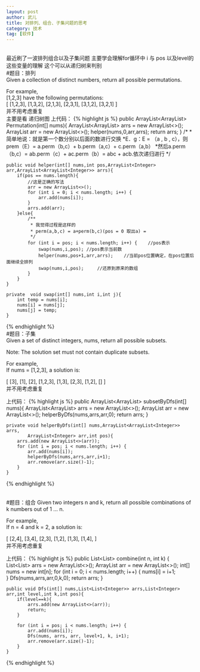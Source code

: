 ```yaml
---
layout: post
author: 武儿
title: 对排列、组合、子集问题的思考
category: 技术
tag: [软件]
---
```


<br/>
最近刷了一波排列组合以及子集问题  主要学会理解for循环中 i 与 pos 以及level的这些变量的理解
这个可以从递归树来判别
<br/>
#题目：排列
<br/>
Given a collection of distinct numbers, return all possible permutations. <br/>

For example, <br/>
[1,2,3] have the following permutations: <br/>
[
  [1,2,3],
  [1,3,2],
  [2,1,3],
  [2,3,1],
  [3,1,2],
  [3,2,1]
]
<br/>
并不用考虑重复  
主要是看 递归树图
上代码：
{% highlight js %}
public ArrayList<ArrayList<Integer>> Permutation(int[] nums){
		ArrayList<ArrayList<Integer>> arrs = new ArrayList<>();
		ArrayList<Integer> arr = new ArrayList<>();
		helper(nums,0,arr,arrs);
		return arrs;
	}
	/*
	 * 简单地说：就是第一个数分别以后面的数进行交换
	 *E．g：E = （a , b , c），则 prem（E）= a.perm（b,c）+ b.perm（a,c）+ c.perm（a,b）
	 *然后a.perm（b,c）= ab.perm（c）+ ac.perm（b）= abc + acb.依次递归进行
	 */
	
	public void helper(int[] nums,int pos,ArrayList<Integer> arr,ArrayList<ArrayList<Integer>> arrs){
		if(pos == nums.length){
			//这是正确的写法
			arr = new ArrayList<>();
			for (int i = 0; i < nums.length; i++) {
				arr.add(nums[i]);
			}
			arrs.add(arr);
		}else{
			/**
			 * 我觉得过程是这样的
			 * perm(a,b,c) = a+perm(b,c)(pos = 0 取出a) = 
			 */
			for (int i = pos; i < nums.length; i++) {    //pos表示
				swap(nums,i,pos); //pos表示当前数       
				helper(nums,pos+1,arr,arrs);    //当前pos位置确定，在pos位置后面继续全排列
				swap(nums,i,pos);     //还原到原来的数组
			}
		}
	}
	
	private  void swap(int[] nums,int i,int j){
		int temp = nums[i];
		nums[i] = nums[j];
		nums[j] = temp;
	}
{% endhighlight %}
<br/>
#题目：子集
<br/>
Given a set of distinct integers, nums, return all possible subsets. <br/>

Note: The solution set must not contain duplicate subsets. <br/>

For example, <br/>
If nums = [1,2,3], a solution is:	<br/>

[
  [3],
  [1],
  [2],
  [1,2,3],
  [1,3],
  [2,3],
  [1,2],
  []
]
<br/>
并不用考虑重复  

上代码：
{% highlight js %}
	public ArrayList<ArrayList<Integer>> subsetByDfs(int[] nums){
		ArrayList<ArrayList<Integer>> arrs = new ArrayList<>();
		ArrayList<Integer> arr = new ArrayList<>();
		helperByDfs(nums,arrs,arr,0);
		return arrs;
	} 
	
	private void helperByDfs(int[] nums,ArrayList<ArrayList<Integer>> arrs,
			ArrayList<Integer> arr,int pos){
		arrs.add(new ArrayList<>(arr));
		for (int i = pos; i < nums.length; i++) {
			arr.add(nums[i]);
			helperByDfs(nums,arrs,arr,i+1);
			arr.remove(arr.size()-1);
		}	                                                           
	}
{% endhighlight %}


<br/>
#题目：组合
Given two integers n and k, return all possible combinations of k numbers out of 1 ... n.<br/>

For example,	<br/>
If n = 4 and k = 2, a solution is:	<br/>

[
  [2,4],
  [3,4],
  [2,3],
  [1,2],
  [1,3],
  [1,4],
]
<br/>
并不用考虑重复  

上代码：
{% highlight js %}
	public List<List<Integer>> combine(int n, int k) {
        List<List<Integer>> arrs = new ArrayList<>();
        ArrayList<Integer> arr = new ArrayList<>();
        int[] nums = new int[n];
        for (int i = 0; i < nums.length; i++) {
			nums[i] = i+1;  
		}
        Dfs(nums,arrs,arr,0,k,0);
        return arrs;
    }
    
    public void Dfs(int[] nums,List<List<Integer>> arrs,List<Integer> arr,int level,int k,int pos){
    	if(level==k){
    		arrs.add(new ArrayList<>(arr));
    		return;
    	}

    	for (int i = pos; i < nums.length; i++) {
			arr.add(nums[i]);
			Dfs(nums, arrs, arr, level+1, k, i+1);
			arr.remove(arr.size()-1);
		}
    }
{% endhighlight %}


